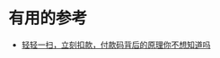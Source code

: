



# 有用的参考

* [轻轻一扫，立刻扣款，付款码背后的原理你不想知道吗](https://blog.csdn.net/u014634309/article/details/105553800?utm_source=app)
